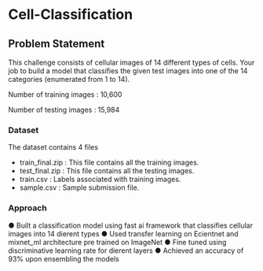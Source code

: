 # Cell-Classification

## Problem Statement

This challenge consists of cellular images of 14 different types of cells. Your job to build a model that classifies the given test images into one of the 14 categories (enumerated from 1 to 14).

Number of training images : 10,600

Number of testing images : 15,984

### Dataset

The dataset contains 4 files
  - train_final.zip : This file contains all the training images.
  - test_final.zip : This file contains all the testing images.
  - train.csv : Labels associated with training images.
  - sample.csv : Sample submission file.

### Approach

  ● Built a classification model using fast ai
  framework that classifies cellular images into
  14 dierent types
  ● Used transfer learning on Ecientnet and
  mixnet_ml architecture pre trained on
  ImageNet
  ● Fine tuned using discriminative learning rate
  for dierent layers
  ● Achieved an accuracy of 93% upon ensembling
  the models


